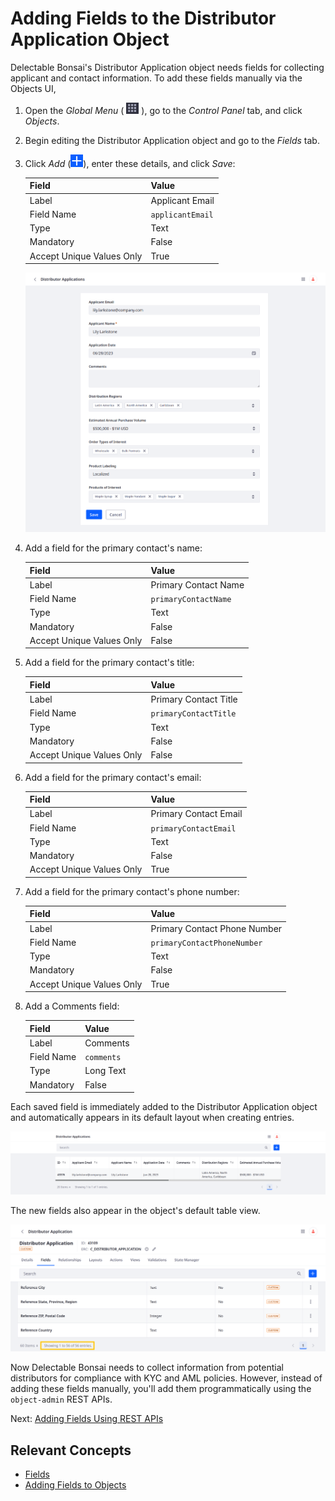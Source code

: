 # Adding Fields to the Distributor Application Object

Delectable Bonsai's Distributor Application object needs fields for collecting applicant and contact information. To add these fields manually via the Objects UI,

1. Open the *Global Menu* ( ![Global Menu](../../../images/icon-applications-menu.png) ), go to the *Control Panel* tab, and click *Objects*.

1. Begin editing the Distributor Application object and go to the *Fields* tab.

1. Click *Add* (![Add Button](../../../images/icon-add.png)), enter these details, and click *Save*:

   | Field                     | Value            |
   |:--------------------------|:-----------------|
   | Label                     | Applicant Email  |
   | Field Name                | `applicantEmail` |
   | Type                      | Text             |
   | Mandatory                 | False            |
   | Accept Unique Values Only | True             |

   ![Add the Applicant Email field.](./adding-fields-to-the-distributor-application-object/images/01.png) <!--UPDATE IMG-->

1. Add a field for the primary contact's name:

   | Field                     | Value                |
   |:--------------------------|:---------------------|
   | Label                     | Primary Contact Name |
   | Field Name                | `primaryContactName` |
   | Type                      | Text                 |
   | Mandatory                 | False                |
   | Accept Unique Values Only | False                |

1. Add a field for the primary contact's title:

   | Field                     | Value                 |
   |:--------------------------|:----------------------|
   | Label                     | Primary Contact Title |
   | Field Name                | `primaryContactTitle` |
   | Type                      | Text                  |
   | Mandatory                 | False                 |
   | Accept Unique Values Only | False                 |

1. Add a field for the primary contact's email:

   | Field                     | Value                 |
   |:--------------------------|:----------------------|
   | Label                     | Primary Contact Email |
   | Field Name                | `primaryContactEmail` |
   | Type                      | Text                  |
   | Mandatory                 | False                 |
   | Accept Unique Values Only | True                  |

1. Add a field for the primary contact's phone number:

   | Field                     | Value                        |
   |:--------------------------|:-----------------------------|
   | Label                     | Primary Contact Phone Number |
   | Field Name                | `primaryContactPhoneNumber`  |
   | Type                      | Text                         |
   | Mandatory                 | False                        |
   | Accept Unique Values Only | True                         |

1. Add a Comments field:

   | Field      | Value      |
   |:-----------|:-----------|
   | Label      | Comments   |
   | Field Name | `comments` |
   | Type       | Long Text  |
   | Mandatory  | False      |

Each saved field is immediately added to the Distributor Application object and automatically appears in its default layout when creating entries.

![Add new entries that include the new fields.](./adding-fields-to-the-distributor-application-object/images/02.png) <!--UPDATE IMG-->

The new fields also appear in the object's default table view.

![The default table view includes all custom fields.](./adding-fields-to-the-distributor-application-object/images/03.png) <!--UPDATE IMG-->

Now Delectable Bonsai needs to collect information from potential distributors for compliance with KYC and AML policies. However, instead of adding these fields manually, you'll add them programmatically using the `object-admin` REST APIs.

Next: [Adding Fields Using REST APIs](./adding-fields-using-rest-apis.md)

## Relevant Concepts

* [Fields](https://learn.liferay.com/en/w/dxp/building-applications/objects/creating-and-managing-objects/fields)
* [Adding Fields to Objects](https://learn.liferay.com/w/dxp/building-applications/objects/creating-and-managing-objects/fields/adding-fields-to-objects)
